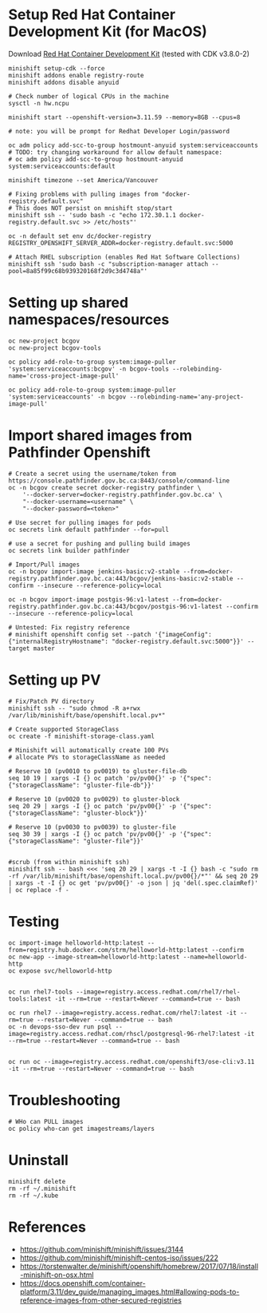 
# Setup Red Hat Container Development Kit (for MacOS)

Download [Red Hat Container Development Kit](https://developers.redhat.com/products/cdk/download/) (tested with CDK v3.8.0-2)
```
minishift setup-cdk --force
minishift addons enable registry-route
minishift addons disable anyuid

# Check number of logical CPUs in the machine
sysctl -n hw.ncpu

minishift start --openshift-version=3.11.59 --memory=8GB --cpus=8

# note: you will be prompt for Redhat Developer Login/password

oc adm policy add-scc-to-group hostmount-anyuid system:serviceaccounts
# TODO: try changing workaround for allow default namespace:
# oc adm policy add-scc-to-group hostmount-anyuid system:serviceaccounts:default

minishift timezone --set America/Vancouver

# Fixing problems with pulling images from "docker-registry.default.svc"
# This does NOT persist on mnishift stop/start
minishift ssh -- 'sudo bash -c "echo 172.30.1.1 docker-registry.default.svc >> /etc/hosts"'

oc -n default set env dc/docker-registry REGISTRY_OPENSHIFT_SERVER_ADDR=docker-registry.default.svc:5000

# Attach RHEL subscription (enables Red Hat Software Collections)
minishift ssh 'sudo bash -c "subscription-manager attach --pool=8a85f99c68b939320168f2d9c3d4748a"'

```
# Setting up shared namespaces/resources
```
oc new-project bcgov
oc new-project bcgov-tools

oc policy add-role-to-group system:image-puller 'system:serviceaccounts:bcgov' -n bcgov-tools --rolebinding-name='cross-project-image-pull'

oc policy add-role-to-group system:image-puller 'system:serviceaccounts' -n bcgov --rolebinding-name='any-project-image-pull'

```

# Import shared images from Pathfinder Openshift
```
# Create a secret using the username/token from https://console.pathfinder.gov.bc.ca:8443/console/command-line
oc -n bcgov create secret docker-registry pathfinder \
    '--docker-server=docker-registry.pathfinder.gov.bc.ca' \
    "--docker-username=<username" \
    "--docker-password=<token>"

# Use secret for pulling images for pods
oc secrets link default pathfinder --for=pull

# use a secret for pushing and pulling build images
oc secrets link builder pathfinder

# Import/Pull images
oc -n bcgov import-image jenkins-basic:v2-stable --from=docker-registry.pathfinder.gov.bc.ca:443/bcgov/jenkins-basic:v2-stable --confirm --insecure --reference-policy=local

oc -n bcgov import-image postgis-96:v1-latest --from=docker-registry.pathfinder.gov.bc.ca:443/bcgov/postgis-96:v1-latest --confirm --insecure --reference-policy=local

# Untested: Fix registry reference
# minishift openshift config set --patch '{"imageConfig": {"internalRegistryHostname": "docker-registry.default.svc:5000"}}' --target master

```

# Setting up PV
```
# Fix/Patch PV directory
minishift ssh -- "sudo chmod -R a+rwx /var/lib/minishift/base/openshift.local.pv*"

# Create supported StorageClass
oc create -f minishift-storage-class.yaml

# Minishift will automatically create 100 PVs
# allocate PVs to storageClassName as needed

# Reserve 10 (pv0010 to pv0019) to gluster-file-db
seq 10 19 | xargs -I {} oc patch 'pv/pv00{}' -p '{"spec":{"storageClassName": "gluster-file-db"}}'

# Reserve 10 (pv0020 to pv0029) to gluster-block
seq 20 29 | xargs -I {} oc patch 'pv/pv00{}' -p '{"spec":{"storageClassName": "gluster-block"}}'

# Reserve 10 (pv0030 to pv0039) to gluster-file
seq 30 39 | xargs -I {} oc patch 'pv/pv00{}' -p '{"spec":{"storageClassName": "gluster-file"}}'


#scrub (from within minishift ssh)
minishift ssh -- bash <<< 'seq 20 29 | xargs -t -I {} bash -c "sudo rm -rf /var/lib/minishift/base/openshift.local.pv/pv00{}/*"' && seq 20 29 | xargs -t -I {} oc get 'pv/pv00{}' -o json | jq 'del(.spec.claimRef)' | oc replace -f -

```

# Testing
```
oc import-image helloworld-http:latest --from=registry.hub.docker.com/strm/helloworld-http:latest --confirm
oc new-app --image-stream=helloworld-http:latest --name=helloworld-http
oc expose svc/helloworld-http


oc run rhel7-tools --image=registry.access.redhat.com/rhel7/rhel-tools:latest -it --rm=true --restart=Never --command=true -- bash

oc run rhel7 --image=registry.access.redhat.com/rhel7:latest -it --rm=true --restart=Never --command=true -- bash
oc -n devops-sso-dev run psql --image=registry.access.redhat.com/rhscl/postgresql-96-rhel7:latest -it --rm=true --restart=Never --command=true -- bash


oc run oc --image=registry.access.redhat.com/openshift3/ose-cli:v3.11 -it --rm=true --restart=Never --command=true -- bash 

```

# Troubleshooting
```
# WHo can PULL images
oc policy who-can get imagestreams/layers
```

# Uninstall
```
minishift delete
rm -rf ~/.minishift
rm -rf ~/.kube
```

# References
- https://github.com/minishift/minishift/issues/3144
- https://github.com/minishift/minishift-centos-iso/issues/222
- https://torstenwalter.de/minishift/openshift/homebrew/2017/07/18/install-minishift-on-osx.html
- https://docs.openshift.com/container-platform/3.11/dev_guide/managing_images.html#allowing-pods-to-reference-images-from-other-secured-registries


